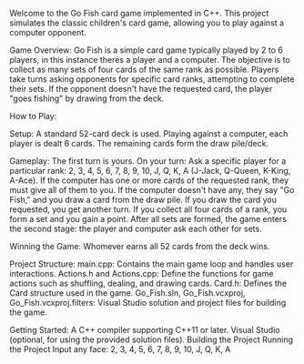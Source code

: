 Welcome to the Go Fish card game implemented in C++. This project simulates the classic children's card game, allowing you to play against a computer opponent.

Game Overview:
Go Fish is a simple card game typically played by 2 to 6 players, in this instance theres a player and a computer. The objective is to collect as many sets of four cards of the same rank as possible. Players take turns asking opponents for specific card ranks, attempting to complete their sets. If the opponent doesn't have the requested card, the player "goes fishing" by drawing from the deck.

How to Play:

Setup:
A standard 52-card deck is used.
Playing against a computer, each player is dealt 6 cards.
The remaining cards form the draw pile/deck.

Gameplay:
The first turn is yours.
On your turn:
Ask a specific player for a particular rank: 2, 3, 4, 5, 6, 7, 8, 9, 10, J, Q, K, A (J-Jack, Q-Queen, K-King, A-Ace).
If the computer has one or more cards of the requested rank, they must give all of them to you.
If the computer doesn't have any, they say "Go Fish," and you draw a card from the draw pile.
If you draw the card you requested, you get another turn.
If you collect all four cards of a rank, you form a set and you gain a point.
After all sets are formed, the game enters the second stage: the player and computer ask each other for sets.

Winning the Game:
Whomever earns all 52 cards from the deck wins.

Project Structure:
main.cpp: Contains the main game loop and handles user interactions.
Actions.h and Actions.cpp: Define the functions for game actions such as shuffling, dealing, and drawing cards.
Card.h: Defines the Card structure used in the game.
Go_Fish.sln, Go_Fish.vcxproj, Go_Fish.vcxproj.filters: Visual Studio solution and project files for building the game.

Getting Started:
A C++ compiler supporting C++11 or later.
Visual Studio (optional, for using the provided solution files).
Building the Project
Running the Project
Input any face: 2, 3, 4, 5, 6, 7, 8, 9, 10, J, Q, K, A
